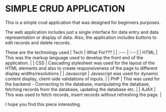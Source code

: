 # SIMPLE CRUD APPLICATION

This is a simple crud application that was designed for beginners purposes.

The web application includes just a single interface for data entry and data representation or display of data. Also, the application includes buttons to edit records and delete records.

These are the technology used
| Tech | What For??? |
| :--- | :---|
| HTML | This was the markup language used to develop the front end of the application. |
| CSS  | Cascading stylesheet was used for the layout of the HTML elements and also to create responsiveness of the page to different display widths/resolutions |
| Javascript | Javascript was used for dynamic content display, client-side validations of inputs. |
| PHP | This was used for the backend - Connecting to the database, manipulating the database, fetching records from the database, updating the database etc. |
| AJAX | This was used to fetch records, insert records without refreshing the page. |

I hope you find this piece interesting.

